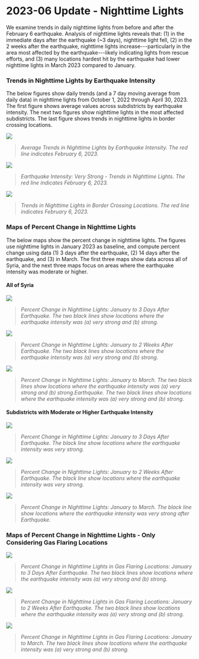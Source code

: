 # 2023-06 Update - Nighttime Lights

We examine trends in daily nighttime lights from before and after the February 6 earthquake. Analysis of nighttime lights reveals that: (1) in the immediate days after the earthquake (~3 days), nighttime light fell, (2) in the 2 weeks after the earthquake, nighttime lights increase---particularly in the area most affected by the earthquake---likely indicating lights from rescue efforts, and (3) many locations hardest hit by the earthquake had lower nighttime lights in March 2023 compared to January.

### Trends in Nighttime Lights by Earthquake Intensity

The below figures show daily trends (and a 7 day moving average from daily data) in nighttime lights from October 1, 2022 through April 30, 2023. The first figure shows average values across subdistricts by earthquake intensity. The next two figures show nighttime lights in the most affected subdistricts. The last figure shows trends in nighttime lights in border crossing locations.



![](../../reports/figures/ntl_eq_avg.png)

> *Average Trends in Nighttime Lights by Earthquake Intensity. The red line indicates February 6, 2023.*



![](../../reports/figures/ntl_eq_very_strong.png)

> *Earthquake Intensity: Very Strong - Trends in Nighttime Lights. The red line indicates February 6, 2023.*



![](../../reports/figures/ntl_border_xing.png)

> *Trends in Nighttime Lights in Border Crossing Locations. The red line indicates February 6, 2023.*

###

### Maps of Percent Change in Nighttime Lights

The below maps show the percent change in nighttime lights. The figures use nighttime lights in January 2023 as baseline, and compute percent change using data (1) 3 days after the earthquake, (2) 14 days after the earthquake, and (3) in March. The first three maps show data across all of Syria, and the next three maps focus on areas where the earthquake intensity was moderate or higher.

#### All of Syria

![](../../reports/figures/map_ntl_eq_3d.png)

> *Percent Change in Nighttime Lights: January to 3 Days After Earthquake. The two black lines show locations where the earthquake intensity was (a) very strong and (b) strong.*



![](../../reports/figures/map_ntl_eq_14d.png)

> *Percent Change in Nighttime Lights: January to 2 Weeks After Earthquake. The two black lines show locations where the earthquake intensity was (a) very strong and (b) strong.*

![](../../reports/figures/map_ntl_eq_march.png)

> *Percent Change in Nighttime Lights: January to March. The two black lines show locations where the earthquake intensity was (a) very strong and (b) strong.Earthquake. The two black lines show locations where the earthquake intensity was (a) very strong and (b) strong.*



#### Subdistricts with Moderate or Higher Earthquake Intensity

![](../../reports/figures/map_ntl_eq_3d_strong.png)

> *Percent Change in Nighttime Lights: January to 3 Days After Earthquake. The black line show locations where the earthquake intensity was very strong.*

![](../../reports/figures/map_ntl_eq_14d_strong.png)

> *Percent Change in Nighttime Lights: January to 2 Weeks After Earthquake. The black line show locations where the earthquake intensity was very strong.*

![](../../reports/figures/map_ntl_eq_march_strong.png)

> *Percent Change in Nighttime Lights: January to March. The black line show locations where the earthquake intensity was very strong after Earthquake.*



### Maps of Percent Change in Nighttime Lights - Only Considering Gas Flaring Locations

![](../../reports/figures/map_ntl_gf_eq_3d.png)

> *Percent Change in Nighttime Lights in Gas Flaring Locations: January to 3 Days After Earthquake. The two black lines show locations where the earthquake intensity was (a) very strong and (b) strong.*

![](../../reports/figures/map_ntl_gf_eq_14d.png)

> *Percent Change in Nighttime Lights in Gas Flaring Locations: January to 2 Weeks After Earthquake. The two black lines show locations where the earthquake intensity was (a) very strong and (b) strong.*

![](../../reports/figures/map_ntl_gf_eq_march.png)

> *Percent Change in Nighttime Lights in Gas Flaring Locations: January to March. The two black lines show locations where the earthquake intensity was (a) very strong and (b) strong.*
